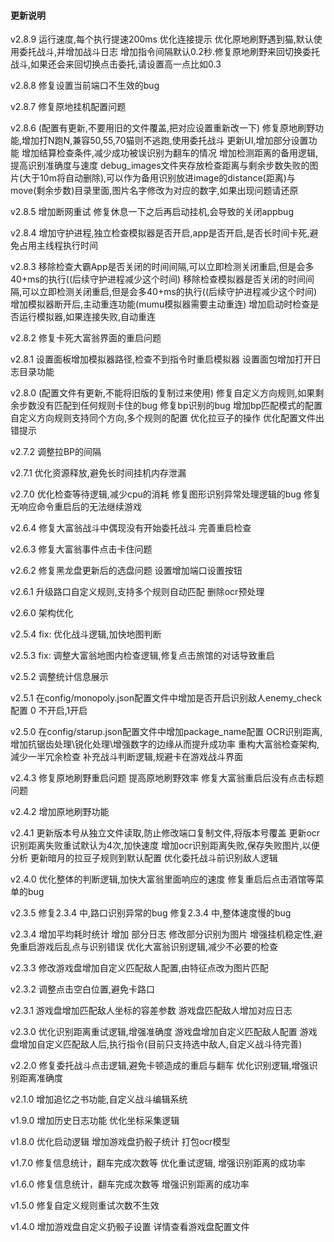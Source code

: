 #### 更新说明
v2.8.9
运行速度,每个执行提速200ms
优化连接提示
优化原地刷野遇到猫,默认使用委托战斗,并增加战斗日志
增加指令间隔默认0.2秒.修复原地刷野来回切换委托战斗,如果还会来回切换点击委托,请设置高一点比如0.3

v2.8.8
修复设置当前端口不生效的bug

v2.8.7
修复原地挂机配置问题

v2.8.6 (配置有更新,不要用旧的文件覆盖,把对应设置重新改一下)
修复原地刷野功能,增加打N跑N,兼容50,55,70猫则不逃跑,使用委托战斗
更新UI,增加部分设置功能
增加结算检查条件,减少成功被误识别为翻车的情况
增加检测距离的备用逻辑,提高识别准确度与速度
debug_images文件夹存放检查距离与剩余步数失败的图片(大于10m将自动删除),可以作为备用识别放进image的distance(距离)与move(剩余步数)目录里面,图片名字修改为对应的数字,如果出现问题请还原

v2.8.5
增加断网重试
修复休息一下之后再启动挂机,会导致的关闭appbug

v2.8.4
增加守护进程,独立检查模拟器是否开启,app是否开启,是否长时间卡死,避免占用主线程执行时间

v2.8.3
移除检查大霸App是否关闭的时间间隔,可以立即检测关闭重启,但是会多40+ms的执行((后续守护进程减少这个时间)
移除检查模拟器是否关闭的时间间隔,可以立即检测关闭重启,但是会多40+ms的执行((后续守护进程减少这个时间)
增加模拟器断开后,主动重连功能(mumu模拟器需要主动重连)
增加启动时检查是否运行模拟器,如果连接失败,自动重连

v2.8.2
修复卡死大富翁界面的重启问题

v2.8.1
设置面板增加模拟器路径,检查不到指令时重启模拟器
设置面包增加打开日志目录功能

v2.8.0 (配置文件有更新,不能将旧版的复制过来使用)
修复自定义方向规则,如果剩余步数没有匹配到任何规则卡住的bug
修复bp识别的bug
增加bp匹配模式的配置
自定义方向规则支持同个方向,多个规则的配置
优化拉豆子的操作
优化配置文件出错提示

v2.7.2
调整拉BP的间隔

v2.7.1
优化资源释放,避免长时间挂机内存泄漏

v2.7.0
优化检查等待逻辑,减少cpu的消耗
修复图形识别异常处理逻辑的bug
修复无响应命令重启后的无法继续游戏

v2.6.4
修复大富翁战斗中偶现没有开始委托战斗
完善重启检查

v2.6.3
修复大富翁事件点击卡住问题

v2.6.2
修复黑龙盘更新后的选盘问题
设置增加端口设置按钮

v2.6.1
升级路口自定义规则,支持多个规则自动匹配
删除ocr预处理

v2.6.0
架构优化

v2.5.4
fix: 优化战斗逻辑,加快地图判断

v2.5.3
fix: 调整大富翁地图内检查逻辑,修复点击旅馆的对话导致重启

v2.5.2
调整统计信息展示

v2.5.1
在config/monopoly.json配置文件中增加是否开启识别敌人enemy_check配置 0 不开启,1开启

v2.5.0
在config/starup.json配置文件中增加package_name配置
OCR识别距离,增加抗锯齿处理\锐化处理\增强数字的边缘从而提升成功率
重构大富翁检查架构,減少一半冗余检查
补充战斗判断逻辑,规避卡在游戏战斗界面

v2.4.3
修复原地刷野重启问题
提高原地刷野效率
修复大富翁重启后没有点击标题问题

v2.4.2
增加原地刷野功能

v2.4.1
更新版本号从独立文件读取,防止修改端口复制文件,将版本号覆盖
更新ocr识别距离失败重试默认为4次,加快速度
增加ocr识别距离失败,保存失败图片,以便分析
更新暗月的拉豆子规则到默认配置
优化委托战斗前识别敌人逻辑

v2.4.0
优化整体的判断逻辑,加快大富翁里面响应的速度
修复重启后点击酒馆等菜单的bug

v2.3.5
修复2.3.4 中,路口识别异常的bug
修复2.3.4 中,整体速度慢的bug

v2.3.4
增加平均耗时统计
增加 部分日志
修改部分识别为图片
增强挂机稳定性,避免重启游戏后乱点与识别错误
优化大富翁识别逻辑,减少不必要的检查

v2.3.3
修改游戏盘增加自定义匹配敌人配置,由特征点改为图片匹配

v2.3.2
调整点击空白位置,避免卡路口

v2.3.1
游戏盘增加匹配敌人坐标的容差参数
游戏盘匹配敌人增加对应日志

v2.3.0
优化识别距离重试逻辑,增强准确度
游戏盘增加自定义匹配敌人配置
游戏盘增加自定义匹配敌人后,执行指令(目前只支持选中敌人,自定义战斗待完善)

v2.2.0
修复委托战斗点击逻辑,避免卡顿造成的重启与翻车
优化识别逻辑,增强识别距离准确度

v2.1.0
增加追忆之书功能,自定义战斗编辑系统

v1.9.0
增加历史日志功能
优化坐标采集逻辑

v1.8.0
优化启动逻辑
增加游戏盘扔骰子统计
打包ocr模型

v1.7.0
修复信息统计，翻车完成次数等
优化重试逻辑, 增强识别距离的成功率

v1.6.0
修复信息统计，翻车完成次数等
增强识别距离的成功率

v1.5.0
修复自定义规则重试次数不生效

v1.4.0
增加游戏盘自定义扔骰子设置
详情查看游戏盘配置文件